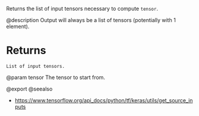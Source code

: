 Returns the list of input tensors necessary to compute `tensor`.

@description
Output will always be a list of tensors
(potentially with 1 element).

# Returns
    List of input tensors.

@param tensor The tensor to start from.

@export
@seealso
+ <https://www.tensorflow.org/api_docs/python/tf/keras/utils/get_source_inputs>
